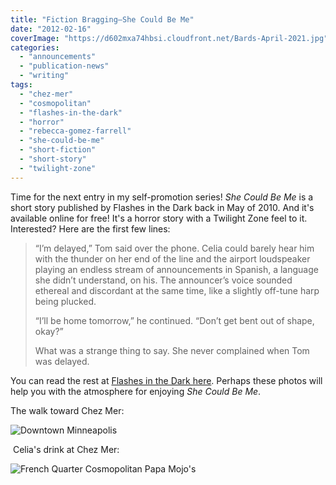 ```yaml
---
title: "Fiction Bragging—She Could Be Me"
date: "2012-02-16"
coverImage: "https://d602mxa74hbsi.cloudfront.net/Bards-April-2021.jpg"
categories: 
  - "announcements"
  - "publication-news"
  - "writing"
tags: 
  - "chez-mer"
  - "cosmopolitan"
  - "flashes-in-the-dark"
  - "horror"
  - "rebecca-gomez-farrell"
  - "she-could-be-me"
  - "short-fiction"
  - "short-story"
  - "twilight-zone"
---
```


Time for the next entry in my self-promotion series! _She Could Be Me_ is a short story published by Flashes in the Dark back in May of 2010. And it's available online for free! It's a horror story with a Twilight Zone feel to it. Interested? Here are the first few lines:

> “I’m delayed,” Tom said over the phone. Celia could barely hear him with the thunder on her end of the line and the airport loudspeaker playing an endless stream of announcements in Spanish, a language she didn’t understand, on his. The announcer’s voice sounded ethereal and discordant at the same time, like a slightly off-tune harp being plucked.
> 
> “I’ll be home tomorrow,” he continued. “Don’t get bent out of shape, okay?”
> 
> What was a strange thing to say. She never complained when Tom was delayed.

You can read the rest at [Flashes in the Dark here](http://flashesinthedark.com/2010/05/31/she-could-be-me-rebecca-gomez-farrell/ "She Could Be Me"). Perhaps these photos will help you with the atmosphere for enjoying _She Could Be Me_.

The walk toward Chez Mer:

![](images/minneapolis014.jpg "Downtown Minneapolis")

 Celia's drink at Chez Mer:

![](images/frenchquartercosmo.jpg "French Quarter Cosmopolitan Papa Mojo's")
